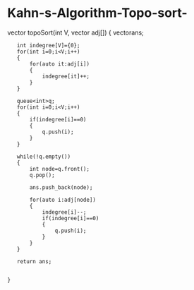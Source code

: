 # Kahn-s-Algorithm-Topo-sort-



vector<int> topoSort(int V, vector<int> adj[]) 
	{
	    vector<int>ans;
  
	   int indegree[V]={0};
	   for(int i=0;i<V;i++)
	   {
	       for(auto it:adj[i])
	       {
	           indegree[it]++;
	       }
	   }
	   
	   queue<int>q;
	   for(int i=0;i<V;i++)
	   {
	       if(indegree[i]==0)
	       {
	           q.push(i);
	       }
	   }
	   
	   while(!q.empty())
	   {
	       int node=q.front();
	       q.pop();
	       
	       ans.push_back(node);
	       
	       for(auto i:adj[node])
	       {
	           indegree[i]--;
	           if(indegree[i]==0)
	           {
	               q.push(i);
	           }
	       }
	   }
	   
	   return ans;
	   
	   
	}

